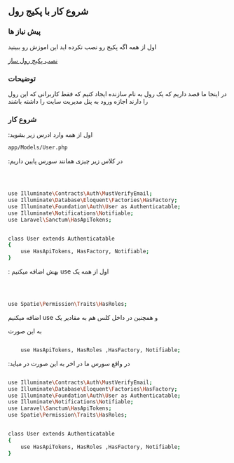 ## شروع کار با پکیج رول

### پیش نیاز ها 

اول از همه اگه پکیج رو نصب نکرده اید این اموزش رو ببینید

[نصب پکیج رول ساز](https://github.com/ahmadreza1383/Laravel/tree/Packages/roles)

### توضیحات 

در اینجا ما قصد داریم که یک رول به نام سازنده ایجاد کنیم که فقط کاربرانی که این رول را دارند اجازه ورود به پنل مدیریت سایت را داشته باشند

### شروع کار 

:اول از همه وارد ادرس زیر بشوید
‍‍‍
```bash 
app/Models/User.php
```


:در کلاس زیر چیزی همانند سورس پایین داریم

‍‍‍
```bash

use Illuminate\Contracts\Auth\MustVerifyEmail;
use Illuminate\Database\Eloquent\Factories\HasFactory;
use Illuminate\Foundation\Auth\User as Authenticatable;
use Illuminate\Notifications\Notifiable;
use Laravel\Sanctum\HasApiTokens;


class User extends Authenticatable
{
    use HasApiTokens, HasFactory, Notifiable;
}

```

 : بهش اضافه  میکنیم use  اول از همه یک 

‍
```bash 

use Spatie\Permission\Traits\HasRoles;

```


 اضافه میکنیم  use و همچنین در داخل کلس هم به مقادیر یک        

به این صورت 

```bash

    use HasApiTokens, HasRoles ,HasFactory, Notifiable;

```


:در واقع سورس ما در اخر به این صورت در میاید


```bash

use Illuminate\Contracts\Auth\MustVerifyEmail;
use Illuminate\Database\Eloquent\Factories\HasFactory;
use Illuminate\Foundation\Auth\User as Authenticatable;
use Illuminate\Notifications\Notifiable;
use Laravel\Sanctum\HasApiTokens;
use Spatie\Permission\Traits\HasRoles;


class User extends Authenticatable
{
    use HasApiTokens, HasRoles ,HasFactory, Notifiable;
}

```




















